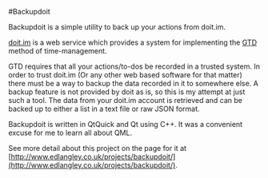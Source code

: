 #Backupdoit

Backupdoit is a simple utility to back up your actions from doit.im.

[doit.im](http://doit.im/) is a web service which provides a system for implementing the [GTD](http://en.wikipedia.org/wiki/Getting_Things_Done) method of time-management.

GTD requires that all your actions/to-dos be recorded in a trusted system. In order to trust doit.im (Or any other web based software for that matter) there must be a way to backup the data recorded in it to somewhere else. A backup feature is not provided by doit as is, so this is my attempt at just such a tool. The data from your doit.im account is retrieved and can be backed up to either a list in a text file or raw JSON format.

Backupdoit is written in QtQuick and Qt using C++. It was a convenient excuse for me to learn all about QML.


See more detail about this project on the page for it at [http://www.edlangley.co.uk/projects/backupdoit/](http://www.edlangley.co.uk/projects/backupdoit/).

